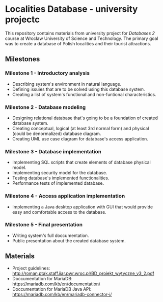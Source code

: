 # Localities Database - university projectc
This repository contains materials from university project for *Databases 2* course at Wrocław University of Science and Technology. The primary goal was to create a database of Polish localities and their tourist attractions.

## Milestones

### Milestone 1 - Introductory analysis
* Describing system's environment in natural language.
* Defining issuies that are to be solved using this database system.
* Creating a list of system's functional and non-funtional characteristics.

### Milestone 2 - Database modeling
* Designing relational database that's going to be a foundation of created database system.
* Creating conceptual, logical (at least 3rd normal form) and physical (could be denormalized) database diagram.
* Creating UML use case diagram for database's access application.

### Milestone 3 - Database implementation
* Implementing SQL scripts that create elements of database physical model.
* Implementing security model for the database.
* Testing database's implemented functionalities.
* Performance tests of implemented database. 

### Milestone 4 - Access application implementation
* Implementing a Java desktop application with GUI that would provide easy and comfortable access to the database.

### Milestone 5 - Final presentation
* Writing system's full doccumentation.
* Public presentation about the created database system.

## Materials
* Project guidelines: http://roman.ptak.staff.iiar.pwr.wroc.pl/BD_projekt_wytyczne_v3_2.pdf 
* Doccumentation for MariaDB: https://mariadb.com/kb/en/documentation/
* Doccumentation for MariaDB Java API: https://mariadb.com/kb/en/mariadb-connector-j/
